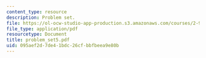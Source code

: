 ```yaml
---
content_type: resource
description: Problem set.
file: https://ol-ocw-studio-app-production.s3.amazonaws.com/courses/2-997-decision-making-in-large-scale-systems-spring-2004/095aef2d7de41bdc26cfbbfbeea9e80b_problem_set5.pdf
file_type: application/pdf
resourcetype: Document
title: problem_set5.pdf
uid: 095aef2d-7de4-1bdc-26cf-bbfbeea9e80b
---
```

